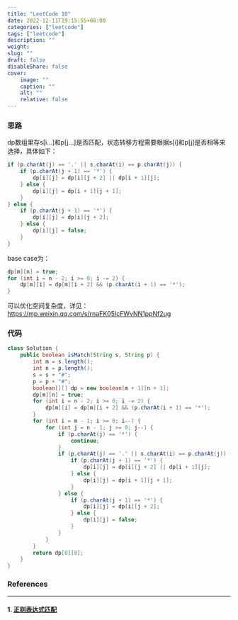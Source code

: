 ```yaml
---
title: "LeetCode 10"
date: 2022-12-11T19:15:55+08:00
categories: ["leetcode"]
tags: ["leetcode"]
description: ""
weight:
slug: ""
draft: false
disableShare: false
cover:
    image: ""
    caption: ""
    alt: ""
    relative: false
---
```


### 思路

dp数组里存s[i...]和p[j...]是否匹配，状态转移方程需要根据s[i]和p[j]是否相等来选择，具体如下：

```java
if (p.charAt(j) == '.' || s.charAt(i) == p.charAt(j)) {
    if (p.charAt(j + 1) == '*') {
        dp[i][j] = dp[i][j + 2] || dp[i + 1][j];
    } else {
        dp[i][j] = dp[i + 1][j + 1];
    }
} else {
    if (p.charAt(j + 1) == '*') {
        dp[i][j] = dp[i][j + 2];
    } else {
        dp[i][j] = false;
    }
}
```

base case为：

```java
dp[m][n] = true;
for (int i = n - 2; i >= 0; i -= 2) {
    dp[m][i] = dp[m][i + 2] && (p.charAt(i + 1) == '*');
}
```

可以优化空间复杂度，详见：<https://mp.weixin.qq.com/s/rnaFK05IcFWvNN1ppNf2ug>

### 代码

```java
class Solution {
    public boolean isMatch(String s, String p) {
        int m = s.length();
        int n = p.length();
        s = s + "#";
        p = p + "#";
        boolean[][] dp = new boolean[m + 1][n + 1];
        dp[m][n] = true;
        for (int i = n - 2; i >= 0; i -= 2) {
            dp[m][i] = dp[m][i + 2] && (p.charAt(i + 1) == '*');
        }
        for (int i = m - 1; i >= 0; i--) {
            for (int j = n - 1; j >= 0; j--) {
                if (p.charAt(j) == '*') {
                    continue;
                }
                if (p.charAt(j) == '.' || s.charAt(i) == p.charAt(j)) {
                    if (p.charAt(j + 1) == '*') {
                        dp[i][j] = dp[i][j + 2] || dp[i + 1][j];
                    } else {
                        dp[i][j] = dp[i + 1][j + 1];
                    }
                } else {
                    if (p.charAt(j + 1) == '*') {
                        dp[i][j] = dp[i][j + 2];
                    } else {
                        dp[i][j] = false;
                    }
                }
            }
        }
        return dp[0][0];
    }
}
```

### References

---

#### 1. [正则表达式匹配](https://leetcode.cn/problems/regular-expression-matching/)

